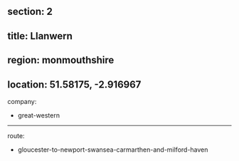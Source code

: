 section: 2
----
title: Llanwern
----
region: monmouthshire
----
location: 51.58175, -2.916967
----
company:
- great-western
----
route:
- gloucester-to-newport-swansea-carmarthen-and-milford-haven
